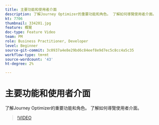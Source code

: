 ```yaml
---
title: 主要功能和使用者介面
description: 了解Journey Optimizer的重要功能和角色。 了解如何導覽使用者介面。
kt: 7706
thumbnail: 334201.jpg
feature: 概覽
doc-type: Feature Video
team: PM
role: Business Practitioner, Developer
level: Beginner
source-git-commit: 3c0937a4e8e29bd6c84eef8e9d7ec5c8cc4a5c35
workflow-type: tm+mt
source-wordcount: '43'
ht-degree: 2%

---
```



# 主要功能和使用者介面

了解Journey Optimizer的重要功能和角色。 了解如何導覽使用者介面。

>[!VIDEO](https://video.tv.adobe.com/v/334201?quality=12)

